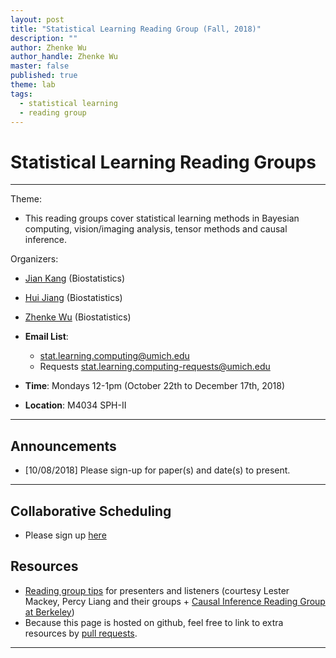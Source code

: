```yaml
---
layout: post
title: "Statistical Learning Reading Group (Fall, 2018)"
description: ""
author: Zhenke Wu
author_handle: Zhenke Wu
master: false
published: true
theme: lab
tags: 
  - statistical learning
  - reading group
---
```


# Statistical Learning Reading Groups
------

Theme:

* This reading groups cover statistical learning methods in Bayesian computing, vision/imaging analysis, tensor methods and causal inference.


Organizers:

* [Jian Kang](http://www-personal.umich.edu/~jiankang/) (Biostatistics)
* [Hui Jiang](http://www-personal.umich.edu/~jianghui/) (Biostatistics)
* [Zhenke Wu](http://zhenkewu.com) (Biostatistics)

* **Email List**: 
	+  [stat.learning.computing@umich.edu](stat.learning.computing@umich.edu)
	+ Requests [stat.learning.computing-requests@umich.edu](stat.learning.computing-requests@umich.edu)
* **Time**: Mondays 12-1pm (October 22th to December 17th, 2018)
* **Location**: M4034 SPH-II

------

## Announcements

* [10/08/2018] Please sign-up for paper(s) and date(s) to present. 

------

## Collaborative Scheduling
* Please sign up [here](https://docs.google.com/document/d/1Iaef_wRsualPdM5OP7voPBvubW7pkX3vZKH67acuX2I/edit)



## Resources

* [Reading group tips](https://docs.google.com/document/d/1KqtfhKbePLfSsJ-_hR6kBditC0uMSo0BXAZP5Mm_hPw/edit#heading=h.s31i45kkxhoj) for presenters and listeners (courtesy Lester Mackey, Percy Liang and their groups + [Causal Inference Reading Group at Berkeley](https://www.stat.berkeley.edu/~wfithian/reading-group/causal-group.html))
*  Because this page is hosted on github, feel free to link to extra resources by [pull requests](https://github.com/zhenkewu/zhenkewu.github.io/blob/master/teaching/_posts/2018-10-08-statistical_learning_reading_group.md).

------




